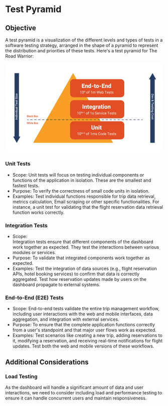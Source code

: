 # Test Pyramid

## Objective

A test pyramid is a visualization of the different levels and types of tests in a software testing strategy, arranged in the shape of a pyramid to represent the distribution and priorities of these tests. Here's a test pyramid for The Road Warrior:

![TestPyramid](.media/TestPyramid.png)

### Unit Tests

* Scope:
  Unit tests will focus on testing individual components or functions of the application in isolation. These are the smallest and fastest tests.
* Purpose:
  To verify the correctness of small code units in isolation.
* Examples:
  Test individual functions responsible for trip data retrieval, metrics calculation, Email scraping or other specific functionalities. For instance, a unit test for validating that the flight reservation data retrieval function works correctly.

### Integration Tests

* Scope:  
  Integration tests ensure that different components of the dashboard work together as expected. They test the interactions between various modules or services.
* Purpose: 
  To validate that integrated components work together as expected.
* Examples:
  Test the integration of data sources (e.g., flight reservation APIs, hotel booking services) to confirm that data is correctly aggregated. Test how reservation updates made by users on the dashboard propagate to external systems.

### End-to-End (E2E) Tests

* Scope:
  End-to-end tests validate the entire trip management workflow, including user interactions with the web and mobile interfaces, data aggregation, and integration with external services.
* Purpose: To ensure that the complete application functions correctly from a user's standpoint and that major user flows work as expected.
* Examples:
  Test scenarios like creating a new trip, adding reservations to it, modifying a reservation, and receiving real-time notifications for flight updates. Test both the web and mobile versions of these workflows.


## Additional Considerations

### Load Testing

As the dashboard will handle a significant amount of data and user interactions, we need to consider including load and performance testing to ensure it can handle concurrent users and maintain responsiveness.



